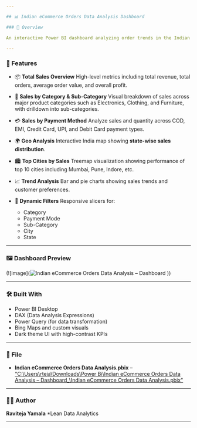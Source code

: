 ```yaml
---

## 📊 Indian eCommerce Orders Data Analysis Dashboard

### 🎯 Overview

An interactive Power BI dashboard analyzing order trends in the Indian eCommerce market. It provides a clear and concise view of key metrics like total sales, category-wise performance, payment methods, regional distribution, and more—empowering business insights through data visualization.

---
```


### 🧩 Features

* 📦 **Total Sales Overview**
  High-level metrics including total revenue, total orders, average order value, and overall profit.

* 🛒 **Sales by Category & Sub-Category**
  Visual breakdown of sales across major product categories such as Electronics, Clothing, and Furniture, with drilldown into sub-categories.

* 💳 **Sales by Payment Method**
  Analyze sales and quantity across COD, EMI, Credit Card, UPI, and Debit Card payment types.

* 🌍 **Geo Analysis**
  Interactive India map showing **state-wise sales distribution**.

* 🏙️ **Top Cities by Sales**
  Treemap visualization showing performance of top 10 cities including Mumbai, Pune, Indore, etc.

* 📈 **Trend Analysis**
  Bar and pie charts showing sales trends and customer preferences.

* 🧠 **Dynamic Filters**
  Responsive slicers for:

  * Category
  * Payment Mode
  * Sub-Category
  * City
  * State

---

### 🖼️ Dashboard Preview

(![image](![Indian eCommerce Orders Data Analysis – Dashboard](https://github.com/user-attachments/assets/38096fc5-ddc0-4c6d-8706-39cf924574d5)
))

---

### 🛠 Built With

* Power BI Desktop
* DAX (Data Analysis Expressions)
* Power Query (for data transformation)
* Bing Maps and custom visuals
* Dark theme UI with high-contrast KPIs

---

### 📁 File

* **Indian eCommerce Orders Data Analysis.pbix** – ["C:\Users\rteja\Downloads\Power Bi\Indian eCommerce Orders Data Analysis – Dashboard_\Indian eCommerce Orders Data Analysis.pbix"](https://github.com/Ravitejayamala2002/India-eCommerce-Data-Analysis/raw/refs/heads/main/Indian%20eCommerce%20Orders%20Data%20Analysis.pbix)

---

### 👨‍💻 Author

**Raviteja Yamala**
*Lean Data Analytics 

---

